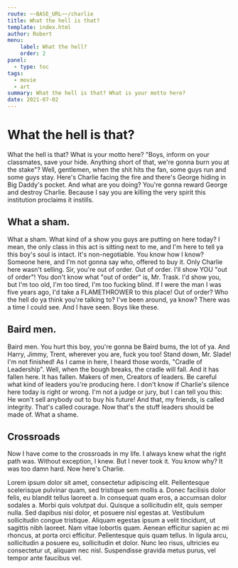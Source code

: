 ```yaml
---
route: ~~BASE_URL~~/charlie
title: What the hell is that?
template: index.html
author: Robert
menu: 
    label: What the hell?
    order: 2
panel:
  - type: toc
tags: 
  - movie
  - art
summary: What the hell is that? What is your motto here? 
date: 2021-07-02
---
```


# What the hell is that?

What the hell is that? What is your motto here? 
"Boys, inform on your classmates, save your hide. 
Anything short of that, we're gonna burn you at the stake"? 
Well, gentlemen, when the shit hits the fan, some guys run and some guys stay. 
Here's Charlie facing the fire and there's George hiding in Big Daddy's pocket.
And what are you doing? You're gonna reward George and destroy Charlie.
Because I say you are killing the very spirit this institution proclaims it instills. 

## What a sham.

What a sham. What kind of a show you guys are putting on here today? 
I mean, the only class in this act is sitting next to me, 
and I'm here to tell ya this boy's soul is intact. It's non-negotiable.
You know how I know? Someone here, and I'm not gonna say who, offered to buy it.
Only Charlie here wasn't selling. Sir, you're out of order.
Out of order. I'll show YOU "out of order"! 
You don't know what "out of order" is, Mr. Trask. 
I'd show you, but I'm too old, I'm too tired, I'm too fucking blind.
If I were the man I was five years ago, I'd take a FLAMETHROWER to this place!
Out of order? Who the hell do ya think you're talking to?
I've been around, ya know? There was a time I could see. And I have seen.
Boys like these.

## Baird men.

Baird men. You hurt this boy, you're gonna be Baird bums, the lot of ya.
And Harry, Jimmy, Trent, wherever you are, fuck you too! Stand down, Mr. Slade!
I'm not finished! As I came in here, I heard those words, "Cradle of Leadership".
Well, when the bough breaks, the cradle will fall.
And it has fallen here. It has fallen. Makers of men, Creators of leaders.
Be careful what kind of leaders you're producing here.
I don't know if Charlie's silence here today is right or wrong.
I'm not a judge or jury, but I can tell you this: He won't sell anybody out to buy his future! 
And that, my friends, is called integrity. 
That's called courage. Now that's the stuff leaders should be made of. 
What a shame.

## Crossroads

Now I have come to the crossroads in my life. 
I always knew what the right path was. Without exception, I knew. 
But I never took it. You know why? It was too damn hard. Now here's Charlie.

Lorem ipsum dolor sit amet, consectetur adipiscing elit. Pellentesque scelerisque pulvinar quam, sed tristique sem mollis a. Donec facilisis dolor felis, eu blandit tellus laoreet a. In consequat quam eros, a accumsan dolor sodales a. Morbi quis volutpat dui. Quisque a sollicitudin elit, quis semper nulla. Sed dapibus nisi dolor, et posuere nisl egestas at. Vestibulum sollicitudin congue tristique. Aliquam egestas ipsum a velit tincidunt, ut sagittis nibh laoreet. Nam vitae lobortis quam. Aenean efficitur sapien ac mi rhoncus, at porta orci efficitur. Pellentesque quis quam tellus. In ligula arcu, sollicitudin a posuere eu, sollicitudin et dolor. Nunc leo risus, ultricies eu consectetur ut, aliquam nec nisl. Suspendisse gravida metus purus, vel tempor ante faucibus vel.